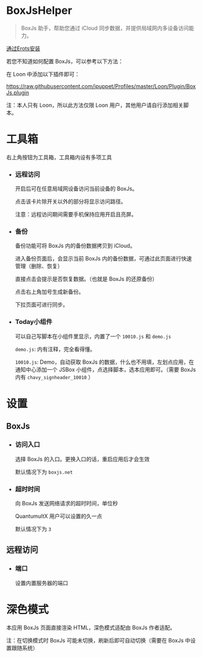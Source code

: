 # BoxJsHelper

> BoxJs 助手，帮助您通过 iCloud 同步数据，并提供局域网内多设备访问能力。

[通过Erots安装](https://liuguogy.github.io/JSBox-addins/?q=show&objectId=5f38086c3f19480006698974)

若您不知道如何配置 BoxJs，可以参考以下方法：

在 Loon 中添加以下插件即可：

<https://raw.githubusercontent.com/ipuppet/Profiles/master/Loon/Plugin/BoxJs.plugin>

注：本人只有 Loon，所以此方法仅限 Loon 用户，其他用户请自行添加相关脚本。

# 工具箱

右上角按钮为工具箱，工具箱内设有多项工具

- ### 远程访问
    开启后可在任意局域网设备访问当前设备的 BoxJs。

    点击该卡片除开关以外的部分将显示访问路径。

    注意：远程访问期间需要手机保持应用开启且亮屏。

- ### 备份
    备份功能可将 BoxJs 内的备份数据拷贝到 iCloud。

    进入备份页面后，会显示当前 BoxJs 内的备份数据，可通过此页面进行快速管理（删除、恢复）

    直接点击会提示是否恢复数据。（也就是 BoxJs 的还原备份）

    点击右上角加号生成新备份。

    下拉页面可进行同步。

- ### Today小组件

    可以自己写脚本在小组件里显示，内置了一个 `10010.js` 和 `demo.js`

    `demo.js`: 内有注释，完全看得懂。

    `10010.js`: Demo，自动获取 BoxJs 的数据，什么也不用填，左划点应用，在通知中心添加一个 JSBox 小组件，点选择脚本，选本应用即可。（需要 BoxJs 内有 `chavy_signheader_10010` ）

# 设置

## BoxJs

- ### 访问入口

    选择 BoxJs 的入口。更换入口的话，重启应用后才会生效

    默认情况下为 `boxjs.net`

- ### 超时时间

    向 BoxJs 发送网络请求的超时时间，单位秒
    
    QuantumultX 用户可以设置的久一点

    默认情况下为 `3`

## 远程访问

- ### 端口

    设置内置服务器的端口

# 深色模式

本应用 BoxJs 页面直接渲染 HTML，深色模式适配由 BoxJs 作者适配。

注：在切换模式时 BoxJs 可能未切换，刷新后即可自动切换（需要在 BoxJs 中设置跟随系统）
